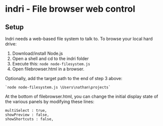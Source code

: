 indri - File browser web control
=================================

Setup
-----

Indri needs a web-based file system to talk to. To browse your local hard drive:

1. Download/install Node.js
2. Open a shell and cd to the indri folder
3. Execute this:  `node node-filesystem.js`
4. Open filebrowser.html in a browser.

Optionally, add the target path to the end of step 3 above:

	`node node-filesystem.js \Users\nathan\projects`

At the bottom of filebrowser.html, you can change the initial display state of the various panels by modifying these lines:

	multiSelect : true,
	showPreview : false,
	showShortcuts : false,
